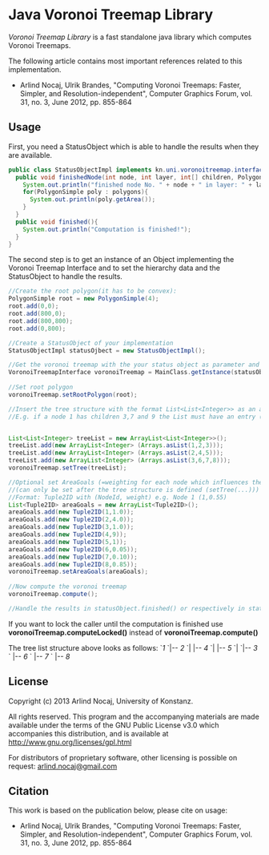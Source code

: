 Java Voronoi Treemap Library
=====================

*Voronoi Treemap Library* is a fast standalone java library which computes Voronoi Treemaps.

The following article contains most important references related to this implementation.

* Arlind Nocaj, Ulrik Brandes, "Computing Voronoi Treemaps: Faster, Simpler, and Resolution-independent", Computer Graphics Forum, vol. 31, no. 3, June 2012, pp. 855-864


Usage
-------------

First, you need a StatusObject which is able to handle the results when they are available.
```java
public class StatusObjectImpl implements kn.uni.voronoitreemap.interfaces.StatusObject{
  public void finishedNode(int node, int layer, int[] children, PolygonSimple[] polygons){
    System.out.println("finished node No. " + node + " in layer: " + layer + " with children: " + Arrays.toString(children));
    for(PolygonSimple poly : polygons){
      System.out.println(poly.getArea());
    }
  }
  public void finished(){
    System.out.println("Computation is finished!");
  }
}
```

The second step is to get an instance of an Object implementing the Voronoi Treemap Interface and to set the hierarchy data and the StatusObject to handle the results.

```Java
//Create the root polygon(it has to be convex):
PolygonSimple root = new PolygonSimple(4);
root.add(0,0);
root.add(800,0);
root.add(800,800);
root.add(0,800);

//Create a StatusObject of your implementation
StatusObjectImpl statusOjbect = new StatusObjectImpl();

//Get the voronoi treemap with the your status object as parameter and whether you want to use multithreaded computation
VoronoiTreemapInterface voronoiTreemap = MainClass.getInstance(statusObject,true);
 
//Set root polygon
voronoiTreemap.setRootPolygon(root);

//Insert the tree structure with the format List<List<Integer>> as an adjacency list:
//E.g. if a node 1 has children 3,7 and 9 the List must have an entry (1,3,7,9)


List<List<Integer> treeList = new ArrayList<List<Integer>>();
treeList.add(new ArrayList<Integer> (Arrays.asList(1,2,3)));
treeList.add(new ArrayList<Integer> (Arrays.asList(2,4,5)));
treeList.add(new ArrayList<Integer> (Arrays.asList(3,6,7,8)));
voronoiTreemap.setTree(treeList);

//Optional set AreaGoals (=weighting for each node which influences the final area the polygon of a cell will have)
//(can only be set after the tree structure is defined (setTree(...)))
//Format: Tuple2ID with (NodeId, weight) e.g. Node 1 (1,0.55)
List<Tuple2ID> areaGoals = new ArrayList<Tuple2ID>();
areaGoals.add(new Tuple2ID(1,1.0));
areaGoals.add(new Tuple2ID(2,4.0));
areaGoals.add(new Tuple2ID(3,1.0));
areaGoals.add(new Tuple2ID(4,9));
areaGoals.add(new Tuple2ID(5,1));
areaGoals.add(new Tuple2ID(6,0.05));
areaGoals.add(new Tuple2ID(7,0.10));
areaGoals.add(new Tuple2ID(8,0.85));
voronoiTreemap.setAreaGoals(areaGoals);
 
//Now compute the voronoi treemap
voronoiTreemap.compute();

//Handle the results in statusObject.finished() or respectively in statusObject.finishedNode(int node, int layer, int[] children, PolygonSimple[] polygons)
```

If you want to lock the caller until the computation is finished use **voronoiTreemap.computeLocked()** instead of **voronoiTreemap.compute()**

The tree list structure above looks as follows:
\`*1*
\`|-- *2*
\`|    |-- *4* 
\`|    |-- *5*
\`| 
\`|-- *3*
\`		 |-- *6*
\`		 |-- *7*
\`		 |-- *8*

License
------------------------

Copyright (c) 2013 Arlind Nocaj, University of Konstanz.

All rights reserved. This program and the accompanying materials are made available under the terms of the GNU Public License v3.0 which accompanies this distribution, and is available at http://www.gnu.org/licenses/gpl.html

For distributors of proprietary software, other licensing is possible on request: arlind.nocaj@gmail.com


Citation
-----------------

This work is based on the publication below, please cite on usage:

* Arlind Nocaj, Ulrik Brandes, "Computing Voronoi Treemaps: Faster, Simpler, and Resolution-independent", Computer Graphics Forum, vol. 31, no. 3, June 2012, pp. 855-864
